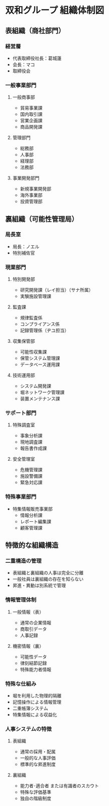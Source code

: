 # 双和グループ 組織体制図

## 表組織（商社部門）

### 経営層
- 代表取締役社長：葛城蓮
- 会長：マコ
- 取締役会

### 一般事業部門
1. 一般商事部
   - 貿易事業課
   - 国内取引課
   - 営業企画課
   - 商品開発課

2. 管理部門
   - 総務部
   - 人事部
   - 経理部
   - 法務部

3. 事業開発部門
   - 新規事業開発部
   - 海外事業部
   - 投資管理部

## 裏組織（可能性管理局）

### 局長室
- 局長：ノエル
- 特別補佐官

### 現業部門
1. 特別開発部
   - 研究開発課（レイ担当）（サナ所属）
   - 実験施設管理課

2. 監査課
   - 規律監査係
   - コンプライアンス係
   - 記録管理係（ヂユ担当）

3. 収集保管部
   - 可能性収集課
   - 保管システム管理課
   - データベース運用課

4. 技術運用部
   - システム開発課
   - 堀ネットワーク管理課
   - 装置メンテナンス課

### サポート部門
1. 特殊調査室
   - 事象分析課
   - 現地調査課
   - 報告書作成課

2. 安全管理室
   - 危機管理課
   - 施設警備課
   - 緊急対応課

### 特殊事業部門
- 特集情報販売事業部
  - 情報分析課
  - レポート編集課
  - 顧客管理課

## 特徴的な組織構造

### 二重構造の管理
- 表組織と裏組織の人事は完全に分離
- 一般社員は裏組織の存在を知らない
- 昇進・異動は別系統で管理

### 情報管理体制
1. 一般情報（表）
   - 通常の企業情報
   - 商取引データ
   - 人事記録

2. 機密情報（裏）
   - 可能性データ
   - 律刻結節記録
   - 特殊能力者情報

### 特殊な仕組み
- 堀を利用した物理的隔離
- 記憶操作による情報管理
- 二重帳簿システム
- 特集情報による収益化

### 人事システムの特徴
1. 表組織
   - 通常の採用・配属
   - 一般的な人事評価
   - 標準的な昇進制度

2. 裏組織
   - 能力者･適合者 または有識者のスカウト
   - 特殊な評価基準
   - 独自の階級制度